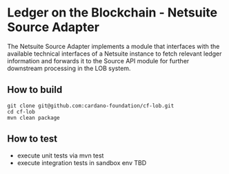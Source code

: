 # Ledger on the Blockchain - Netsuite Source Adapter

The Netsuite Source Adapter implements a module that interfaces with the available technical interfaces of a Netsuite instance to fetch relevant ledger information and forwards it to the Source API module for further downstream processing in the LOB system.

## How to build

```
git clone git@github.com:cardano-foundation/cf-lob.git
cd cf-lob
mvn clean package
```

## How to test

- execute unit tests via mvn test
- execute integration tests in sandbox env TBD